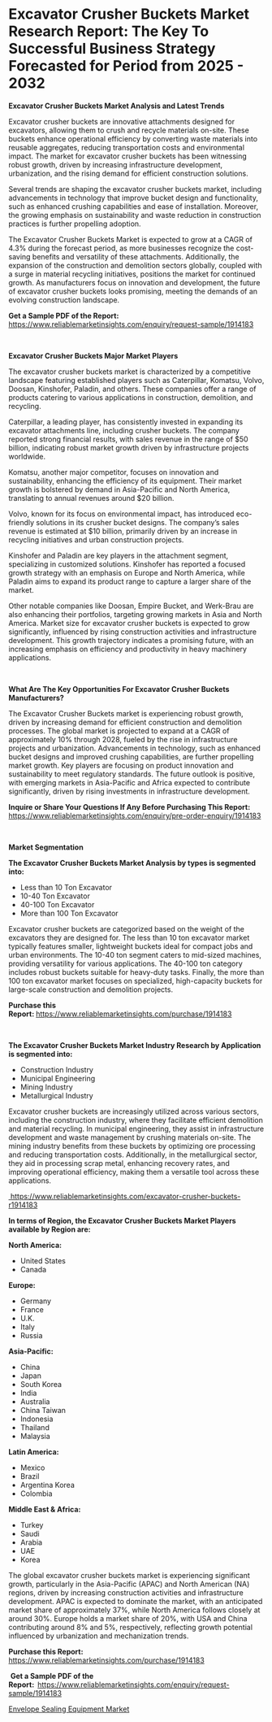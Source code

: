 <p><h1>Excavator Crusher Buckets Market Research Report: The Key To Successful Business Strategy Forecasted for Period from 2025 - 2032</h1></p><p><strong>Excavator Crusher Buckets Market Analysis and Latest Trends</strong></p>
<p><p>Excavator crusher buckets are innovative attachments designed for excavators, allowing them to crush and recycle materials on-site. These buckets enhance operational efficiency by converting waste materials into reusable aggregates, reducing transportation costs and environmental impact. The market for excavator crusher buckets has been witnessing robust growth, driven by increasing infrastructure development, urbanization, and the rising demand for efficient construction solutions.</p><p>Several trends are shaping the excavator crusher buckets market, including advancements in technology that improve bucket design and functionality, such as enhanced crushing capabilities and ease of installation. Moreover, the growing emphasis on sustainability and waste reduction in construction practices is further propelling adoption. </p><p>The Excavator Crusher Buckets Market is expected to grow at a CAGR of 4.3% during the forecast period, as more businesses recognize the cost-saving benefits and versatility of these attachments. Additionally, the expansion of the construction and demolition sectors globally, coupled with a surge in material recycling initiatives, positions the market for continued growth. As manufacturers focus on innovation and development, the future of excavator crusher buckets looks promising, meeting the demands of an evolving construction landscape.</p></p>
<p><strong>Get a Sample PDF of the Report:&nbsp;</strong> <a href="https://www.reliablemarketinsights.com/enquiry/request-sample/1914183?utm_campaign=2580&utm_medium=2&utm_source=Github&utm_content=ia&utm_term=20022025&utm_id=excavator-crusher-buckets">https://www.reliablemarketinsights.com/enquiry/request-sample/1914183</a></p>
<p>&nbsp;</p>
<p><strong>Excavator Crusher Buckets Major Market Players</strong></p>
<p><p>The excavator crusher buckets market is characterized by a competitive landscape featuring established players such as Caterpillar, Komatsu, Volvo, Doosan, Kinshofer, Paladin, and others. These companies offer a range of products catering to various applications in construction, demolition, and recycling.</p><p>Caterpillar, a leading player, has consistently invested in expanding its excavator attachments line, including crusher buckets. The company reported strong financial results, with sales revenue in the range of $50 billion, indicating robust market growth driven by infrastructure projects worldwide.</p><p>Komatsu, another major competitor, focuses on innovation and sustainability, enhancing the efficiency of its equipment. Their market growth is bolstered by demand in Asia-Pacific and North America, translating to annual revenues around $20 billion.</p><p>Volvo, known for its focus on environmental impact, has introduced eco-friendly solutions in its crusher bucket designs. The company’s sales revenue is estimated at $10 billion, primarily driven by an increase in recycling initiatives and urban construction projects.</p><p>Kinshofer and Paladin are key players in the attachment segment, specializing in customized solutions. Kinshofer has reported a focused growth strategy with an emphasis on Europe and North America, while Paladin aims to expand its product range to capture a larger share of the market.</p><p>Other notable companies like Doosan, Empire Bucket, and Werk-Brau are also enhancing their portfolios, targeting growing markets in Asia and North America. Market size for excavator crusher buckets is expected to grow significantly, influenced by rising construction activities and infrastructure development. This growth trajectory indicates a promising future, with an increasing emphasis on efficiency and productivity in heavy machinery applications.</p></p>
<p>&nbsp;</p>
<p><strong>What Are The Key Opportunities For Excavator Crusher Buckets Manufacturers?</strong></p>
<p><p>The Excavator Crusher Buckets market is experiencing robust growth, driven by increasing demand for efficient construction and demolition processes. The global market is projected to expand at a CAGR of approximately 10% through 2028, fueled by the rise in infrastructure projects and urbanization. Advancements in technology, such as enhanced bucket designs and improved crushing capabilities, are further propelling market growth. Key players are focusing on product innovation and sustainability to meet regulatory standards. The future outlook is positive, with emerging markets in Asia-Pacific and Africa expected to contribute significantly, driven by rising investments in infrastructure development.</p></p>
<p><strong>Inquire or Share Your Questions If Any Before Purchasing This Report:</strong> <a href="https://www.reliablemarketinsights.com/enquiry/pre-order-enquiry/1914183?utm_campaign=2580&utm_medium=2&utm_source=Github&utm_content=ia&utm_term=20022025&utm_id=excavator-crusher-buckets">https://www.reliablemarketinsights.com/enquiry/pre-order-enquiry/1914183</a></p>
<p>&nbsp;</p>
<p><strong>Market Segmentation</strong></p>
<p><strong>The Excavator Crusher Buckets Market Analysis by types is segmented into:</strong></p>
<p><ul><li>Less than 10 Ton Excavator</li><li>10-40 Ton Excavator</li><li>40-100 Ton Excavator</li><li>More than 100 Ton Excavator</li></ul></p>
<p><p>Excavator crusher buckets are categorized based on the weight of the excavators they are designed for. The less than 10 ton excavator market typically features smaller, lightweight buckets ideal for compact jobs and urban environments. The 10-40 ton segment caters to mid-sized machines, providing versatility for various applications. The 40-100 ton category includes robust buckets suitable for heavy-duty tasks. Finally, the more than 100 ton excavator market focuses on specialized, high-capacity buckets for large-scale construction and demolition projects.</p></p>
<p><strong>Purchase this Report:&nbsp;</strong><a href="https://www.reliablemarketinsights.com/purchase/1914183?utm_campaign=2580&utm_medium=2&utm_source=Github&utm_content=ia&utm_term=20022025&utm_id=excavator-crusher-buckets">https://www.reliablemarketinsights.com/purchase/1914183</a></p>
<p>&nbsp;</p>
<p><strong>The Excavator Crusher Buckets Market Industry Research by Application is segmented into:</strong></p>
<p><ul><li>Construction Industry</li><li>Municipal Engineering</li><li>Mining Industry</li><li>Metallurgical Industry</li></ul></p>
<p><p>Excavator crusher buckets are increasingly utilized across various sectors, including the construction industry, where they facilitate efficient demolition and material recycling. In municipal engineering, they assist in infrastructure development and waste management by crushing materials on-site. The mining industry benefits from these buckets by optimizing ore processing and reducing transportation costs. Additionally, in the metallurgical sector, they aid in processing scrap metal, enhancing recovery rates, and improving operational efficiency, making them a versatile tool across these applications.</p></p>
<p><a href="https://www.reliablemarketinsights.com/excavator-crusher-buckets-r1914183?utm_campaign=2580&utm_medium=2&utm_source=Github&utm_content=ia&utm_term=20022025&utm_id=excavator-crusher-buckets">&nbsp;https://www.reliablemarketinsights.com/excavator-crusher-buckets-r1914183</a></p>
<p><strong>In terms of Region, the Excavator Crusher Buckets Market Players available by Region are:</strong></p>
<p>
    <p> <strong> North America: </strong>
        <ul>
            <li>United States</li>
            <li>Canada</li>
        </ul>
        </p> 
    <p> <strong> Europe: </strong>
        <ul>
            <li>Germany</li>
            <li>France</li>
            <li>U.K.</li>
            <li>Italy</li>
            <li>Russia</li>
        </ul>
        </p> 
    <p> <strong> Asia-Pacific: </strong>
        <ul>
            <li>China</li>
            <li>Japan</li>
            <li>South Korea</li>
            <li>India</li>
            <li>Australia</li>
            <li>China Taiwan</li>
            <li>Indonesia</li>
            <li>Thailand</li>
            <li>Malaysia</li>
        </ul>
        </p> 
    <p> <strong> Latin America: </strong>
        <ul>
            <li>Mexico</li>
            <li>Brazil</li>
            <li>Argentina Korea</li>
            <li>Colombia</li>
        </ul>
        </p> 
    <p> <strong> Middle East & Africa: </strong>
        <ul>
            <li>Turkey</li>
            <li>Saudi</li>
            <li>Arabia</li>
            <li>UAE</li>
            <li>Korea</li>
        </ul>
    </p>
    </p>
<p><p>The global excavator crusher buckets market is experiencing significant growth, particularly in the Asia-Pacific (APAC) and North American (NA) regions, driven by increasing construction activities and infrastructure development. APAC is expected to dominate the market, with an anticipated market share of approximately 37%, while North America follows closely at around 30%. Europe holds a market share of 20%, with USA and China contributing around 8% and 5%, respectively, reflecting growth potential influenced by urbanization and mechanization trends.</p></p>
<p><strong>Purchase this Report: </strong><a href="https://www.reliablemarketinsights.com/purchase/1914183?utm_campaign=2580&utm_medium=2&utm_source=Github&utm_content=ia&utm_term=20022025&utm_id=excavator-crusher-buckets">https://www.reliablemarketinsights.com/purchase/1914183</a></p>
<p>&nbsp;<strong>Get a Sample PDF of the Report:&nbsp;&nbsp;</strong><a href="https://www.reliablemarketinsights.com/enquiry/request-sample/1914183?utm_campaign=2580&utm_medium=2&utm_source=Github&utm_content=ia&utm_term=20022025&utm_id=excavator-crusher-buckets">https://www.reliablemarketinsights.com/enquiry/request-sample/1914183</a></p>
<p><strong></strong></p>
<p><p><a href="https://github.com/ravenecashe/Market-Research-Report-List-1/blob/main/envelope-sealing-equipment-market.md?utm_campaign=2580&utm_medium=2&utm_source=Github&utm_content=ia&utm_term=20022025&utm_id=excavator-crusher-buckets">Envelope Sealing Equipment Market</a></p></p>
